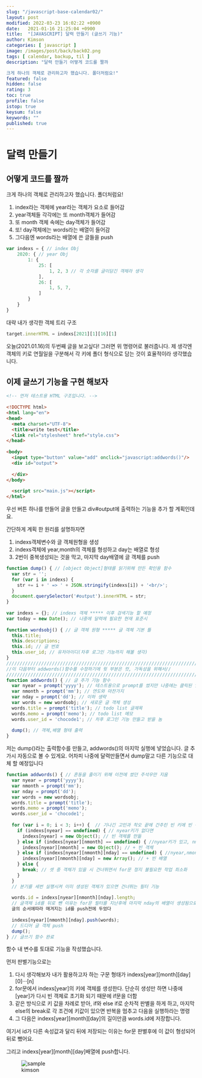 ```yaml
---
slug: "/javascript-base-calendar02/"
layout: post
modified: 2022-03-23 16:02:22 +0900
date:   2021-01-16 21:25:04 +0900
title:  "[JAVASCRIPT] 달력 만들기 (글쓰기 기능)"
author: Kimson
categories: [ javascript ]
image: /images/post/back/back02.png
tags: [ calendar, backup, til ]
description: "달력 만들기 어떻게 코드를 짤까

크게 하나의 객체로 관리하고자 했습니다. 폴더처럼요!"
featured: false
hidden: false
rating: 3
toc: true
profile: false
istop: true
keysum: false
keywords: ""
published: true
---
```


# 달력 만들기

## 어떻게 코드를 짤까

크게 하나의 객체로 관리하고자 했습니다. 폴더처럼요!

1. index라는 객체에 year라는 객체가 요소로 들어감
2. year객체들 각각에는 또 month객체가 들어감
3. 또 month 객체 속에는 day객체가 들어감
4. 또! day객체에는 words라는 배열이 들어감
5. 그다음엔 words라는 배열에 쓴 글들을 push

```javascript
var indexs = { // index Obj
    2020: { // year Obj
        1: {
            25: [
                1, 2, 3 // 각 숫자를 글이담긴 객체라 생각
            ],
            26: [
                1, 5, 7,
            ]
        }
    }
}
```

대략 내가 생각한 객체 트리 구조

```javascript
target.innerHTML = indexs[2021][1][16][1]
```

오늘(2021.01.16)의 두번째 글을 보고싶다! 그러면 위 명령어로 불러줍니다. 제 생각엔 객체의 키로 연월일을 구분해서 각 키에 폴더 형식으로 담는 것이 효율적이라 생각했습니다.

## 이제 글쓰기 기능을 구현 해보자

```html
<!-- 먼저 테스트용 HTML 구조입니다. -->
 
<!DOCTYPE html>
<html lang="en">
<head>
  <meta charset="UTF-8">
  <title>write test</title>
  <link rel="stylesheet" href="style.css">
</head>
 
<body>
  <input type="button" value="add" onclick="javascript:addwords()"/>
  <div id="output">
    
  </div>
</body>
 
  <script src="main.js"></script>
</html>
```

우선 버튼 하나를 만들어 글을 만들고 div#output에 출력하는 기능을 추가 할 계획인데요.

간단하게 계획 한 원리를 설명하자면

1. indexs객체변수와 글 객체원형을 생성
2. indexs객체에 year,month의 객체를 형성하고 day는 배열로 형성
3. 2번이 중복생성되는 것을 막고, 마지막 day배열에 글 객체를 push

```javascript
function dump() { // [object Object]형태를 읽기위해 만든 확인용 함수
  var str = '';
  for (var i in indexs) {
    str += i + ' => ' + JSON.stringify(indexs[i]) + '<br/>';
  }
  document.querySelector('#output').innerHTML = str;
}
 
var indexs = {}; // indexs 객체 ***** 이후 검색기능 할 예정
var today = new Date(); // 나중에 달력에 필요한 현재 표준시
 
function wordsobj() { // 글 객체 원형 ***** 글 객체 기본 틀
  this.title;
  this.descriptions;
  this.id; // 글 번호
  this.user_id; // 유저아이디(차후 로그인 기능까지 해볼 생각)
}
/////////////////////////////////////////////////////////////////////////
//이 다음부터 addwords()함수를 수정하기에 윗 부분은 컷, 가독성을 위해서//
/////////////////////////////////////////////////////////////////////////
function addwords() { // 글 추가 기능 함수
  var nyear = prompt('yyyy'); // 테스트용으로 prompt를 썼지만 나중에는 클릭된 일자의 연도를 받을 예정
  var nmonth = prompt('mm'); // 연도와 마찬가지
  var nday = prompt('dd'); // 이하 생략
  var words = new wordsobj; // 새로운 글 객체 생성
  words.title = prompt('title'); // todo list 글제목
  words.memo = prompt('memo'); // todo list 메모
  words.user_id = 'chocode1'; // 차후 로그인 기능 만들고 받을 놈
 
  dump(); // 객체,배열 형태 출력
}
```

저는 dump()라는 출력함수를 만들고, addwords()의 마지막 실행에 넣었습니다. 글 추가시 자동으로 볼 수 있게요. 어차피 나중에 달력만들면서 dump말고 다른 기능으로 대체 할 예정입니다

```javascript
function addwords() { // 혼동을 줄이기 위해 이전에 썼던 주석우만 지움
  var nyear = prompt('yyyy');
  var nmonth = prompt('mm');
  var nday = prompt('dd');
  var words = new wordsobj;
  words.title = prompt('title');
  words.memo = prompt('memo');
  words.user_id = 'chocode1';
 
  for (var i = 0; i < 3; i++) {  // 기나긴 고민과 착오 끝에 간추린 빈 키에 빈 객체 넣기
    if (indexs[nyear] == undefined) { // nyear키가 없다면
      indexs[nyear] = new Object(); // 빈 객체를 만듦
    } else if (indexs[nyear][nmonth] == undefined) { //nyear키가 있고, nmonth키 없다면
      indexs[nyear][nmonth] = new Object(); // + 빈 객체
    } else if (indexs[nyear][nmonth][nday] == undefined) { //nyear,nmonth 있고 nday없다면
      indexs[nyear][nmonth][nday] = new Array(); // + 빈 배열
    } else {
      break; // 셋 중 객체가 있을 시 건너뛰면서 for문 정지 불필요한 작업 최소화
    }
  }
  // 분기를 세번 실행시켜 이미 생성된 객체가 있으면 건너뛰는 필터 기능
  
  words.id = indexs[nyear][nmonth][nday].length;
  // 글객체 id를 뒤로 뺀 이유는 for문 필터를 지난후에 마지막 nday의 배열이 생성됨으로
  글의 순서에따라 매겨지는 id를 push전에 두었다
  
  indexs[nyear][nmonth][nday].push(words);
  // 드디어 글 객체 push
  dump();
} // 글쓰기 함수 완료
```

함수 내 변수를 토대로 기능을 작성했습니다.

먼저 판별기능으로는

1. 다시 생각해보자 내가 활용하고자 하는 구문 형태가 indexs[year][month][day][0]···[n]
2. for문에서 indexs[year]의 키에 객체를 생성한다. 단순히 생성만 하면 나중에 [year]가 다시 빈 객체로 초기화 되기 때문에 if문을 더함
3. 같은 방식으로 키 값을 차례로 받아, if와 else if로 순차적 판별을 하게 하고, 마지막 else의 break로 각 조건에 키값이 있으면 반복을 멈추고 다음을 실행하라는 명령
4. 그 다음은 indexs[year][month][day]의 길이만큼 words.id에 저장합니다.

여기서 id가 다른 속성값과 달리 뒤에 저장되는 이유는 for문 판별후에 이 값이 형성되어 뒤로 뺐어요.

그리고 indexs[year][month][day]배열에 push합니다.

<figure class="text-center">
<span class="w-inline-block">
   <img src="/images/post/back/back01.png" alt="sample" title="sample">
   <figcaption>kimson</figcaption>
</span>
</figure>